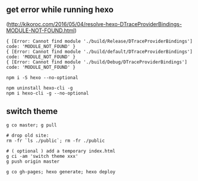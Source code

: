 
## get error while running hexo
(http://kikoroc.com/2016/05/04/resolve-hexo-DTraceProviderBindings-MODULE-NOT-FOUND.html)
```shell
{ [Error: Cannot find module './build/Release/DTraceProviderBindings'] code: 'MODULE_NOT_FOUND' }
{ [Error: Cannot find module './build/default/DTraceProviderBindings'] code: 'MODULE_NOT_FOUND' }
{ [Error: Cannot find module './build/Debug/DTraceProviderBindings'] code: 'MODULE_NOT_FOUND' }
```

```shell
npm i -S hexo --no-optional
``` 

```shell
npm uninstall hexo-cli -g
npm i hexo-cli -g --no-optional
```

## switch theme
```shell
g co master; g pull

# drop old site:
rm -fr `ls ./public`; rm -fr ./public

# ( optional ) add a temporary index.html
g ci -am 'switch theme xxx'
g push origin master

g co gh-pages; hexo generate; hexo deploy
```

